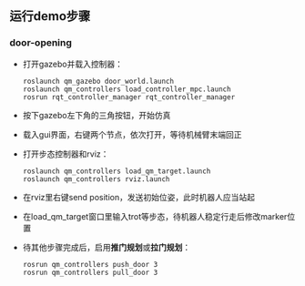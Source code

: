 ## 运行demo步骤

### door-opening

- 打开gazebo并载入控制器：
  
  ```
  roslaunch qm_gazebo door_world.launch
  roslaunch qm_controllers load_controller_mpc.launch
  rosrun rqt_controller_manager rqt_controller_manager
  ```

- 按下gazebo左下角的三角按钮，开始仿真

- 载入gui界面，右键两个节点，依次打开，等待机械臂末端回正

- 打开步态控制器和rviz：
  
  ```
  roslaunch qm_controllers load_qm_target.launch 
  roslaunch qm_controllers rviz.launch
  ```

- 在rviz里右键send position，发送初始位姿，此时机器人应当站起

- 在load_qm_target窗口里输入trot等步态，待机器人稳定行走后修改marker位置

- 待其他步骤完成后，启用**推门规划**或**拉门规划**：
  
  ```
  rosrun qm_controllers push_door 3
  rosrun qm_controllers pull_door 3
  ```